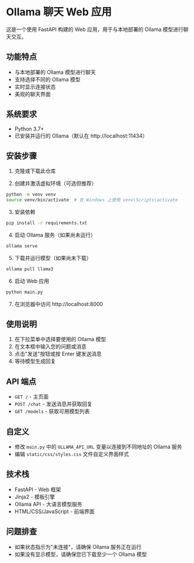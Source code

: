 # Ollama 聊天 Web 应用

这是一个使用 FastAPI 构建的 Web 应用，用于与本地部署的 Ollama 模型进行聊天交互。

## 功能特点

- 与本地部署的 Ollama 模型进行聊天
- 支持选择不同的 Ollama 模型
- 实时显示连接状态
- 美观的聊天界面

## 系统要求

- Python 3.7+
- 已安装并运行的 Ollama（默认在 http://localhost:11434）

## 安装步骤

1. 克隆或下载此仓库

2. 创建并激活虚拟环境（可选但推荐）

```bash
python -m venv venv
source venv/bin/activate  # 在 Windows 上使用 venv\Scripts\activate
```

3. 安装依赖

```bash
pip install -r requirements.txt
```

4. 启动 Ollama 服务（如果尚未运行）

```bash
ollama serve
```

5. 下载并运行模型（如果尚未下载）

```bash
ollama pull llama3
```

6. 启动 Web 应用

```bash
python main.py
```

7. 在浏览器中访问 http://localhost:8000

## 使用说明

1. 在下拉菜单中选择要使用的 Ollama 模型
2. 在文本框中输入您的问题或消息
3. 点击"发送"按钮或按 Enter 键发送消息
4. 等待模型生成回复

## API 端点

- `GET /` - 主页面
- `POST /chat` - 发送消息并获取回复
- `GET /models` - 获取可用模型列表

## 自定义

- 修改 `main.py` 中的 `OLLAMA_API_URL` 变量以连接到不同地址的 Ollama 服务
- 编辑 `static/css/styles.css` 文件自定义界面样式

## 技术栈

- FastAPI - Web 框架
- Jinja2 - 模板引擎
- Ollama API - 大语言模型服务
- HTML/CSS/JavaScript - 前端界面

## 问题排查

- 如果状态指示为"未连接"，请确保 Ollama 服务正在运行
- 如果没有显示模型，请确保您已下载至少一个 Ollama 模型 